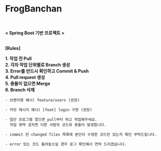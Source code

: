 # FrogBanchan
<br/>

**< Spring Boot 기반 프로젝트 >**
<br/><br/>

**[Rules]**

**1. 작업 전 Pull**<br/>
**2. 각자 작업 단위별로 Branch 생성**<br/>
**3. Error를 반드시 확인하고 Commit & Push**<br/>
**4. Pull request 생성**<br/>
**5. 충돌이 없으면 Merge**<br/>
**6. Branch 삭제**

    
    - 브랜치명 예시) feature/users (권장)
    
    - 커밋 메시지 예시) [feat] login 구현 (권장)
    
    - 일단 프로그램 켰으면 pull부터 하고 작업해주세요.
      작업 영역 겹치면 다른 사람의 코드와 충돌이 발생합니다.
    
    - commit 전 changed files 목록에 본인이 수정한 코드만 있는지 확인 부탁드립니다.
    
    - error 있는 코드 올려놓으실 경우 로그 확인해서 연락 드리겠습니다.
